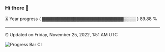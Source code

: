 ### Hi there 👋

⏳ Year progress { ▓▓▓▓▓▓▓▓▓▓▓▓▓▓▓▓▓▓▓▓▓▓▓▓▓▓░░░░ } 89.88 %

---

⏰ Updated on Friday, November 25, 2022, 1:51 AM UTC

![Progress Bar CI](https://github.com/arthurbuhl/arthurbuhl/workflows/Progress%20Bar%20CI/badge.svg)
